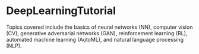# DeepLearningTutorial
Topics covered include the basics of neural networks (NN), computer vision (CV), generative adversarial networks (GAN), reinforcement learning (RL), automated machine learning (AutoML), and natural language processing (NLP).
